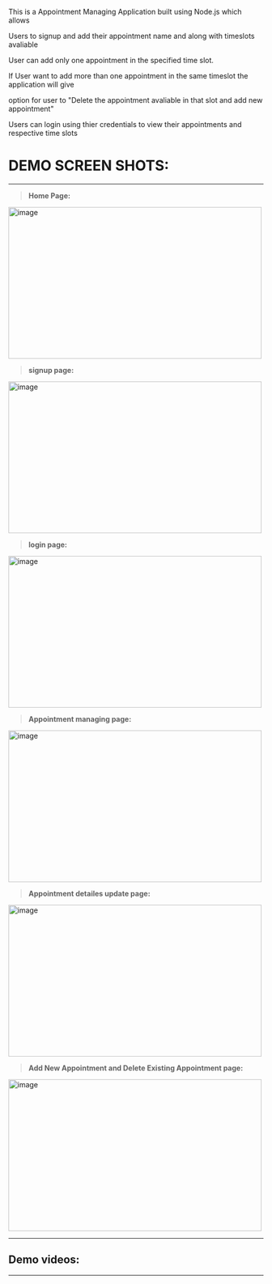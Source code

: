 This is a Appointment Managing Application built using Node.js which allows

Users to signup and add their appointment name and along with timeslots avaliable

  

User can add only one appointment in the specified time slot.

  

If User want to add more than one appointment in the same timeslot the application will give

option for user to "Delete the appointment avaliable in that slot and add new appointment"

  

Users can login using thier credentials to view their appointments and respective time slots

  

# **DEMO SCREEN SHOTS**:
---

> **Home Page:**  
<img  width="500"  height="300"  alt="image"  src="https://user-images.githubusercontent.com/113211361/222783721-2f89b15e-81ee-47b2-9adc-08890b6240aa.png">

  

> **signup page:** 
<img  width="500"  height="300"  alt="image"  src="https://user-images.githubusercontent.com/113211361/222784091-e5806294-4888-4668-8bd3-6c0ac73bc206.png">

  

> **login page:** 
<img  width="500"  height="300"  alt="image"  src="https://user-images.githubusercontent.com/113211361/222784305-792f69a8-d5a4-412a-9260-456890e6dfa6.png">

  

> **Appointment managing page:**  
<img  width="500"  height="300"  alt="image"  src="https://user-images.githubusercontent.com/113211361/222784670-915b6d00-8755-4600-a8f8-18da2e251536.png">

  

> **Appointment detailes update page:** 
<img  width="500"  height="300"  alt="image"  src="https://user-images.githubusercontent.com/113211361/222784968-ef7db1e1-139a-4d0b-82a6-cc225d5e7df1.png">

  

> **Add New Appointment and Delete Existing Appointment page:** 
<img  width="500"  height="300"  alt="image"  src="https://user-images.githubusercontent.com/113211361/222784968-ef7db1e1-139a-4d0b-82a6-cc225d5e7df1.png">

  

---

  

## Demo videos:

  

---